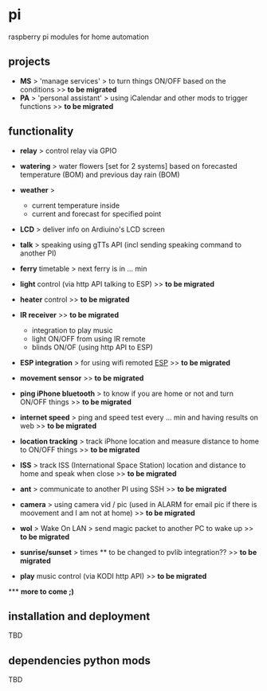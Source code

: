 # pi
raspberry pi modules for home automation 

##  projects 
- **MS** > 'manage services' > to turn things ON/OFF based on the conditions >> __to be migrated__
- **PA** > 'personal assistant' > using iCalendar and other mods to trigger functions  >> __to be migrated__ 

## functionality
- **relay** > control relay via GPIO 
- **watering** > water flowers [set for 2 systems] based on forecasted temperature (BOM) and previous day rain (BOM)
- **weather** > 
  * current temperature inside 
  * current and forecast for specified point 
- **LCD** > deliver info on Ardiuino's LCD screen 
- **talk** > speaking using gTTs API (incl sending speaking command to another PI)
- **ferry** timetable > next ferry is in ... min 

- **light** control  (via http API talking to ESP)   >> __to be migrated__ 
- **heater** control    >> __to be migrated__ 
- **IR receiver**       >> __to be migrated__ 
  * integration to play music 
  * light ON/OFF from using IR remote
  * blinds ON/OF (using http API to ESP)
- **ESP integration** > for using wifi remoted [ESP](https://github.com/ignalex/pi)    >> __to be migrated__ 
- **movement sensor**   >> __to be migrated__ 
- **ping iPhone bluetooth** > to know if you are home or not and turn ON/OFF things    >> __to be migrated__ 
- **internet speed** > ping and speed test every ... min and having results on web     >> __to be migrated__ 
- **location tracking** > track iPhone location and measure distance to home to ON/OFF things  >> __to be migrated__ 
- **ISS** > track ISS (International Space Station) location and distance to home and speak when close  >> __to be migrated__ 
- **ant** > communicate to another PI using SSH >> __to be migrated__ 
- **camera** > using camera vid / pic (used in ALARM for email pic if there is moovement and I am not at home)  >> __to be migrated__ 
- **wol** > Wake On LAN > send magic packet to another PC to wake up  >> __to be migrated__ 
- **sunrise/sunset** > times ** to be changed to pvlib integration??  >> __to be migrated__ 
- **play** music control (via KODI http API) >> __to be migrated__ 


*** __more to come ;)__

## installation and deployment 
TBD 

## dependencies python mods 
TBD